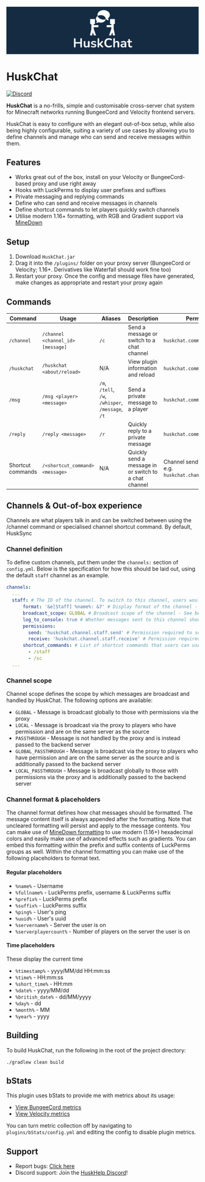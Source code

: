 [![HuskChat Banner](images/banner-graphic.png)](https://github.com/WiIIiam278/HuskChat)
# HuskChat
[![Discord](https://img.shields.io/discord/818135932103557162?color=7289da&logo=discord)](https://discord.gg/tVYhJfyDWG)

**HuskChat** is a no-frills, simple and customisable cross-server chat system for Minecraft networks running BungeeCord and Velocity frontend servers. 

HuskChat is easy to configure with an elegant out-of-box setup, while also being highly configurable, suiting a variety of use cases by allowing you to define channels and manage who can send and receive messages within them.

## Features
* Works great out of the box, install on your Velocity or BungeeCord-based proxy and use right away
* Hooks with LuckPerms to display user prefixes and suffixes
* Private messaging and replying commands
* Define who can send and receive messages in channels
* Define shortcut commands to let players quickly switch channels
* Utilise modern 1.16+ formatting, with RGB and Gradient support via [MineDown](https://github.com/Phoenix616/MineDown)

## Setup
1. Download `HuskChat.jar`
2. Drag it into the `/plugins/` folder on your proxy server (BungeeCord or Velocity; 1.16+. Derivatives like Waterfall should work fine too)
3. Restart your proxy. Once the config and message files have generated, make changes as appropriate and restart your proxy again

## Commands
| Command           | Usage                             | Aliases                                           | Description                                           | Permission                                                  |
|-------------------|-----------------------------------|---------------------------------------------------|-------------------------------------------------------|-------------------------------------------------------------|
| `/channel`        | `/channel <channel_id> [message]` | `/c`                                              | Send a message or switch to a chat channel            | `huskchat.command.channel`                                  |
| `/huskchat`       | `/huskchat <about/reload>`        | N/A                                               | View plugin information and reload                    | `huskchat.command.huskchat`                                 |
| `/msg`            | `/msg <player> <message>`         | `/m`, `/tell`, `/w`, `/whisper`, `/message`, `/t` | Send a private message to a player                    | `huskchat.command.msg`                                      |
| `/reply`          | `/reply <message>`                | `/r`                                              | Quickly reply to a private message                    | `huskchat.command.msg.reply`                                |
| Shortcut commands | `/<shortcut_command> <message>`   | N/A                                               | Quickly send a message in or switch to a chat channel | Channel send permission, e.g. `huskchat.channel.staff.send` |

## Channels & Out-of-box experience
Channels are what players talk in and can be switched between using the /channel command or specialised channel shortcut command. By default, HuskSync

### Channel definition
To define custom channels, put them under the `channels:` section of `config.yml`. Below is the specification for how this should be laid out, using the default `staff` channel as an example.
```yaml
channels:
  ...
  staff: # The ID of the channel. To switch to this channel, users would execute /channel staff
      format: '&e[Staff] %name%: &7' # Display format of the channel - See below
      broadcast_scope: GLOBAL # Broadcast scope of the channel - See below
      log_to_console: true # Whether messages sent to this channel should be logged to the proxy console
      permissions:
        send: 'huskchat.channel.staff.send' # Permission required to see channel messages
        receive: 'huskchat.channel.staff.receive' # Permission required to switch to & send messages
      shortcut_commands: # List of shortcut commands that users can use to quickly use the channel
        - /staff
        - /sc
  ...
```
### Channel scope
Channel scope defines the scope by which messages are broadcast and handled by HuskChat. The following options are available:
* `GLOBAL` - Message is broadcast globally to those with permissions via the proxy
* `LOCAL` - Message is broadcast via the proxy to players who have permission and are on the same server as the source
* `PASSTHROUGH` - Message is not handled by the proxy and is instead passed to the backend server
* `GLOBAL_PASSTHROUGH` - Message is broadcast via the proxy to players who have permission and are on the same server as the source and is additionally passed to the backend server
* `LOCAL_PASSTHROUGH` - Message is broadcast globally to those with permissions via the proxy and is additionally passed to the backend server

### Channel format & placeholders
The channel format defines how chat messages should be formatted. The message content itself is always appended after the formatting. Note that uncleared formatting will persist and apply to the message contents.
You can make use of [MineDown formatting](https://github.com/Phoenix616/MineDown) to use modern (1.16+) hexadecimal colors and easily make use of advanced effects such as gradients. You can embed this formatting within the prefix and suffix contents of LuckPerms groups as well.
Within the channel formatting you can make use of the following placeholders to format text.

#### Regular placeholders
* `%name%` - Username
* `%fullname%` - LuckPerms prefix, username & LuckPerms suffix
* `%prefix%` - LuckPerms prefix
* `%suffix%` - LuckPerms suffix
* `%ping%` - User's ping
* `%uuid%` -  User's uuid
* `%servername%` - Server the user is on
* `%serverplayercount%` - Number of players on the server the user is on

#### Time placeholders
These display the current time
* `%timestamp%` - yyyy/MM/dd HH:mm:ss
* `%time%` - HH:mm:ss
* `%short_time%` - HH:mm
* `%date%` - yyyy/MM/dd
* `%british_date%` - dd/MM/yyyy
* `%day%` - dd
* `%month%` - MM
* `%year%` - yyyy

## Building
To build HuskChat, run the following in the root of the project directory:
```
./gradlew clean build
```

## bStats
This plugin uses bStats to provide me with metrics about its usage:
* [View BungeeCord metrics](https://bstats.org/plugin/bungeecord/HuskChat/11882)
* [View Velocity metrics](https://bstats.org/plugin/velocity/HuskChat%20-%20Velocity/14187)

You can turn metric collection off by navigating to `plugins/bStats/config.yml` and editing the config to disable plugin metrics.

## Support
* Report bugs: [Click here](https://github.com/WiIIiam278/HuskChat/issues)
* Discord support: Join the [HuskHelp Discord](https://discord.gg/tVYhJfyDWG)!
